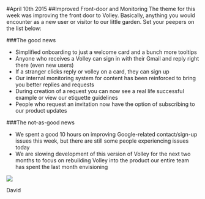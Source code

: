 #April 10th 2015
##Improved Front-door and Monitoring
The theme for this week was improving the front door to Volley. Basically, anything you would encounter as a new user or visitor to our little garden. Set your peepers on the list below:

###The good news
- Simplified onboarding to just a welcome card and a bunch more tooltips
- Anyone who receives a Volley can sign in with their Gmail and reply right there (even new users)
- If a stranger clicks reply or volley on a card, they can sign up
- Our internal monitoring system for content has been reinforced to bring you better replies and requests
- During creation of a request you can now see a real life successful example or view our etiquette guidelines
- People who request an invitation now have the option of subscribing to our product updates

###The not-as-good news
- We spent a good 10 hours on improving Google-related contact/sign-up issues this week, but there are still some people experiencing issues today
- We are slowing development of this version of Volley for the next two months to focus on rebuilding Volley into the product our entire team has spent the last month envisioning

![](http://i.imgur.com/8OudVzY.gif)

David

